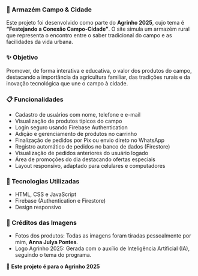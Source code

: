 ### 🌱 Armazém Campo & Cidade
Este projeto foi desenvolvido como parte do **Agrinho 2025**, cujo tema é **“Festejando a Conexão Campo-Cidade”**. O site simula um armazém rural que representa o encontro entre o saber tradicional do campo e as facilidades da vida urbana.

### ✨ Objetivo
Promover, de forma interativa e educativa, o valor dos produtos do campo, destacando a importância da agricultura familiar, das tradições rurais e da inovação tecnológica que une o campo à cidade.

### 📋 Funcionalidades
* Cadastro de usuários com nome, telefone e e-mail
* Visualização de produtos típicos do campo
* Login seguro usando Firebase Authentication
* Adição e gerenciamento de produtos no carrinho
* Finalização de pedidos por Pix ou envio direto no WhatsApp
* Registro automático de pedidos no banco de dados (Firestore)
* Visualização de pedidos anteriores do usuário logado
* Área de promoções do dia destacando ofertas especiais
* Layout responsivo, adaptado para celulares e computadores

### 🚀 Tecnologias Utilizadas

* HTML, CSS e JavaScript
* Firebase (Authentication e Firestore)
* Design responsivo

### 📸 Créditos das Imagens
* Fotos dos produtos: Todas as imagens foram tiradas pessoalmente por mim, **Anna Julya Pontes**.
* Logo Agrinho 2025: Gerada com o auxílio de Inteligência Artificial (IA), seguindo o tema do programa.

📌 **Este projeto é para o Agrinho 2025**
